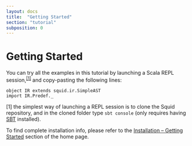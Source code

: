 ```yaml
---
layout: docs
title:  "Getting Started"
section: "tutorial"
subposition: 0
---
```


# Getting Started

You can try all the examples in this tutorial
by launching a Scala REPL session,<sup>[[1]](#howtorepl)</sup>
and copy-pasting the following lines:

```tut:silent
object IR extends squid.ir.SimpleAST
import IR.Predef._
```

<a name="howtorepl">[1]</a> 
the simplest way of launching a REPL session is to clone the Squid repository,
and in the cloned folder type `sbt console`
(only requires having [SBT](https://www.scala-sbt.org/) installed).

To find complete installation info, please refer to
the [Installation – Getting Started](/squid/#installation--getting-started) section of the home page.

